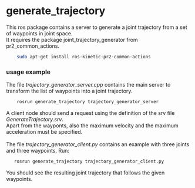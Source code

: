 # generate_trajectory

This ros package contains a server to generate a joint trajectory from a set of waypoints in joint space. <br />
It requires the package joint_trajectory_generator from pr2_common_actions.
```bash
    sudo apt-get install ros-kinetic-pr2-common-actions 
```

### usage example


The file *trajectory_generator_server.cpp* contains the main server to transform the list of waypoints into a joint trajectory.
```bash
    rosrun generate_trajectory trajectory_generator_server
```

A client node should send a request using the definition of the srv file *GenerateTrajectory.srv*. <br />
Apart from the wayponts, also the maximum velocity and the maximum acceleration must be specified. <br />
<br />
The file *trajectory_generator_client.py* contains an example with three joints and three waypoints. Run:
```bash
   rosrun generate_trajectory trajectory_generator_client.py 
```
You should see the resulting joint trajectory that follows the given waypoints.